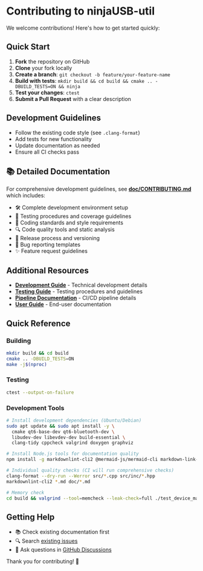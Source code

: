 # Contributing to ninjaUSB-util

We welcome contributions! Here's how to get started quickly:

## Quick Start

1. **Fork** the repository on GitHub
2. **Clone** your fork locally
3. **Create a branch**: `git checkout -b feature/your-feature-name`
4. **Build with tests**: `mkdir build && cd build && cmake .. -DBUILD_TESTS=ON && ninja`
5. **Test your changes**: `ctest`
6. **Submit a Pull Request** with a clear description

## Development Guidelines

- Follow the existing code style (see `.clang-format`)
- Add tests for new functionality
- Update documentation as needed
- Ensure all CI checks pass

## 📚 Detailed Documentation

For comprehensive development guidelines, see **[doc/CONTRIBUTING.md](doc/CONTRIBUTING.md)** which includes:

- 🛠️ Complete development environment setup
- 🧪 Testing procedures and coverage guidelines  
- 📝 Coding standards and style requirements
- 🔍 Code quality tools and static analysis
- 🚀 Release process and versioning
- 🐛 Bug reporting templates
- ✨ Feature request guidelines

## Additional Resources

- **[Development Guide](doc/DEVELOPMENT.md)** - Technical development details
- **[Testing Guide](doc/TESTING.md)** - Testing procedures and guidelines
- **[Pipeline Documentation](doc/PIPELINE.md)** - CI/CD pipeline details
- **[User Guide](doc/USER_GUIDE.md)** - End-user documentation

## Quick Reference

### Building
```bash
mkdir build && cd build
cmake .. -DBUILD_TESTS=ON
make -j$(nproc)
```

### Testing
```bash
ctest --output-on-failure
```

### Development Tools
```bash
# Install development dependencies (Ubuntu/Debian)
sudo apt update && sudo apt install -y \
  cmake qt6-base-dev qt6-bluetooth-dev \
  libudev-dev libevdev-dev build-essential \
  clang-tidy cppcheck valgrind doxygen graphviz

# Install Node.js tools for documentation quality
npm install -g markdownlint-cli2 @mermaid-js/mermaid-cli markdown-link-check

# Individual quality checks (CI will run comprehensive checks)
clang-format --dry-run --Werror src/*.cpp src/inc/*.hpp
markdownlint-cli2 *.md doc/*.md

# Memory check
cd build && valgrind --tool=memcheck --leak-check=full ./test_device_manager
```

## Getting Help

- 📚 Check existing documentation first
- 🔍 Search [existing issues](https://github.com/your-username/ninjaUSB-util/issues)
- 💬 Ask questions in [GitHub Discussions](https://github.com/your-username/ninjaUSB-util/discussions)

Thank you for contributing! 🚀
